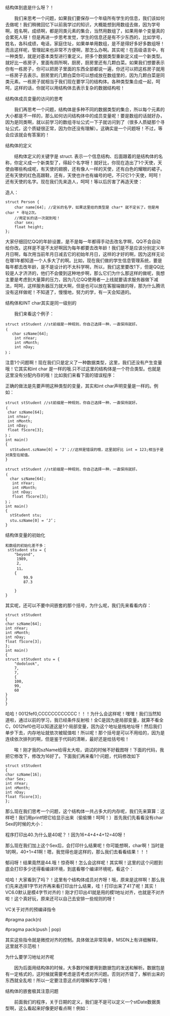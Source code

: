 结构体到底是什么呀？！

　　我们来思考一个问题，如果我们要保存一个年级所有学生的信息，我们该如何去做呢！我们稍微回忆下以前我学过的知识，大概能想到用数组去做，因为学号啊，姓名啊，成绩啊，都是同类元素的集合，当然用数组了，如果用单个变量真的会累死人呀！但是再进一步思考发觉，学生的信息还是有不少东西的，比如学号，姓名，各科成绩，电话，家庭住址，如果单单用数组，是不是得好多好多数组呀！而且这样呢，管理起来也非常不方便啊，那怎么办啊。其实呢！在高级语言中，有一种类型，就是对基本类型进行重定义。把多个数据类型重新定义成一个新类型。就好比一栋房子，里面有厕所啊，厨房，厨房里还有几颗白菜。如果我们想要表示你有一栋房子，你可以把房子里面的东西全部都说一遍，你还可以把这栋房子就用一栋房子去表示。厨房里的几颗白菜你可以想成放在数组里的，因为几颗白菜是同类元素。一栋房子就相当于我们现在要学习的结构体。各种类型集合成一起，呵呵，这样的话，你就可以用结构体去表示复杂的数据结构啦！

结构体成员变量的访问的思考

　　我们再思考一个问题，结构体是多种不同的数据类型的集合，所以每个元素的大小都是不一样的，那么如何访问结构体中的成员变量呢！要是数组的话就好办，因为是同类啊，就以前学习的数组寻址公式一下子就访问到了（很多人质疑那个寻址公式，这个质疑很正常，因为你还没有理解）。这确实是一个问题呀！不过，等会应该就会有答案的！

结构体的定义

　　结构体定义的关键字是 struct. 表示一个信息结构、后面跟着的是结构体的名称，你定义成一个新类型了，得起个名字呀！就好比，你现在造出了1个天使，天使由哪些构成呢，有天使的翅膀，还有像人一样的天使，还有白色的耀眼的裙子。还有天使的红色高跟鞋，还有，天使也许也有编号的吧，不只它1个天使，呵呵！还有天使的名字。现在我们先来造人，呵呵！等以后厉害了再造天使：

造人：

```
struct Person {
	char name[64]; //定长的名字，如果这里给的类型是 char* 就不定长了。但是用 char * 寻址2次。
	//用定长的话一次就到啦！
	char sex;
	float height;
};
```

大家仔细回忆QQ的年龄设置，是不是每一年都得手动去改名字啊，QQ不会自动给你改。这样是不是不太好啊因为每年都要去改年龄！我们是不是应该分别定义年月日啊，每次用当前年月日减去它的初始年月日，这样的才好的啊，因为这样无论在哪1年都知道一个人多大了的啊。比如，现在我们做的学生信息管理系统，要是每年都去改年龄，是不是设计的不太科学啊，所以，我们这里要改1下，但是QQ比较是人才济济的，他们不会傻到这种地步啊，那么它们为什么那这样的做呢，我想主要是考虑到大量算的压力，因为几亿QQ使用者一上线就要请求服务器做下减法，呵呵，这样服务器压力就大啊，但是也可以放在客服端做的呀，那为什么腾讯没有这样做呢！不知道了，慢慢地，努力的学，有一天会知道的。

结构体和INT char其实是同一级别的

　　我们来看这个例子：  

```
struct stStudent //st前缀是一种规则，你自己选择一种，一直保持就好。
｛
   char szName[64];
    int nYear;
    int nMonth;
    int nDay;
｝；  
```  

注意1个问题啊！现在我们只是定义了一种数据类型，这里，我们还没有产生变量哦！它其实和int char 是一样的哦.只不过这里的结构体是一个符合类型。也就是这里没有分配内存的哦！比如我们来看下面的错误程序：

 正确的做法是先要声明这种类型的变量，其实和int char声明变量是一样的。例如：

 ```
struct stStudent //st前缀是一种规则，你自己选择一种，一直保持就好。
｛
  char szName[64];
  int nYear;
  int nMonth;
  int nDay;
  float fScore[3];
｝；
int main()
{    
   stStudent.szName[0] = 'J'；//这样是错误的哦，这里就好比 int = 123;相当于是对类型在赋值。
}
 ```  

 ```
struct stStudent //st前缀是一种规则，你自己选择一种，一直保持就好。
｛
   char szName[64];
    int nYear;
    int nMonth;
    int nDay;
    float fScore[3];
｝；
int main()
{    
   stStudent stu;
   stu.szName[0] = ‘J’；
}
```  
结构体变量的初始化

```
和数组的初始化差不多：
 stStudent stu = {
    "beyond",
     1989,
     2,
     11，
    {
        99.9
        87.3
   
    }    
}
```  

其实呢，还可以不要中间嵌套的那个括号，为什么呢，我们先来看看内存：

```
struct stStudent
{
char szName[64];
int nYear;
int nMonth;
int nDay;
float fScore[3];
};
int main()
{
struct stStudent stu = {
	"dodolook",
	7,
	7,
	{
	100,
	99,
	60
}
}
}
```
哈哈！0012fef0,CCCCCCCCCCCC！！！为什么会这样呢！嘿嘿！我们当然知道啦，通过以前的学习，我已经条件反射啦！全C是因为是局部变量，就算不看全C，0012fef0也可以知道这是1个局部变量，因为这个地址是栈地址呀！然后我们单步下去，内存地址就依次被赋值啦！所以呢！那个括号是可以不用给的，因为是连续依次排列的啊，但是鉴于代码的清晰，最好还是给括号啦！

　　唉！刚才我的szName给得太大啦，调试的时候不好截图呀！下面的代码，我把它修改下，修改为16好了。下面我们再来看1个问题，代码修改如下

```
struct stStudent
{
char szName[16];
char Sex;
int nYear;
int nMonth;
int nDay;
float fScore[3];
};
```  

那么现在我们思考一个问题，这个结构体一共占多大的内存呢，我们先来算算：这样吧！我们用printf把它给显示出来（偷偷懒！呵呵！）首先我们先看看没有char Sex的时候的大小：

程序打印出40.为什么是40呢？！因为16+4+4+4+12=40呀！

那么现在我们加上这个Sex后，会打印什么结果呢！你可能想啊，char啊！当时是1的啊，40+1=41啊！嗯，我觉得也是这样的，那么我们去看看结果！！！

郁闷呀！结果竟然是44.哦！惊奇啊！怎么会这样呢！其实啊！这里的这个问题到底会打印多少还得看编译环境，到底看哪个编译环境呢，看这个：


哈哈！大家看到了吗？！这里有个结构体成员对齐呀！哦，原来是这样啊！那么我们先来选择1字节对齐再来看打印出什么结果，哇！打印出来了41了呢！其实！VC6.0默认是模4字节对齐的！刚才打印出41就是用的模1地址对齐，也就是不对齐啦！这个真好玩，原来还可以自己去安排一些规则的呀！

VC关于对齐的预编译指令

#pragma pack(n)

#pragma pack(push | pop)

其实这些指令就是微控对齐的控制。具体做法非常简单，MSDN上有详细解释，这里就不示范啦！

为什么要学习地址对齐呢

　　因为后面用结构体的时候，大多数时候要用到数据包的发送和解析。数据包是有一定格式的，这时候就需要考虑是否考虑对齐问题。否则对齐错了，解析出来的东西就全乱啦！所以一定要注意这点的理解和学习哦！

结构体的嵌套极其注意问题

　　前面我们的程序，关于日期的定义，我们是不是可以定义一个stDate数据类型啊，这么看起来好像更好看点啊！例如：





